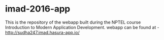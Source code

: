 # imad-2016-app
This is the repository of the webapp built during the NPTEL course Introduction to Modern Application Development.
webapp can be found at - http://sudha247.imad.hasura-app.io/
